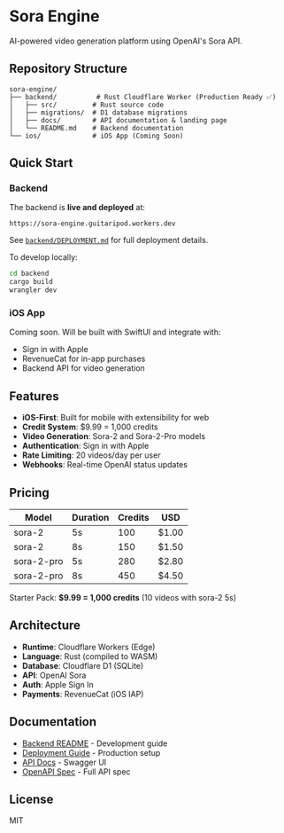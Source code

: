 # Sora Engine

AI-powered video generation platform using OpenAI's Sora API.

## Repository Structure

```
sora-engine/
├── backend/          # Rust Cloudflare Worker (Production Ready ✅)
│   ├── src/         # Rust source code
│   ├── migrations/  # D1 database migrations
│   ├── docs/        # API documentation & landing page
│   └── README.md    # Backend documentation
└── ios/             # iOS App (Coming Soon)
```

## Quick Start

### Backend

The backend is **live and deployed** at:
```
https://sora-engine.guitaripod.workers.dev
```

See [`backend/DEPLOYMENT.md`](backend/DEPLOYMENT.md) for full deployment details.

To develop locally:
```bash
cd backend
cargo build
wrangler dev
```

### iOS App

Coming soon. Will be built with SwiftUI and integrate with:
- Sign in with Apple
- RevenueCat for in-app purchases
- Backend API for video generation

## Features

- **iOS-First**: Built for mobile with extensibility for web
- **Credit System**: $9.99 = 1,000 credits
- **Video Generation**: Sora-2 and Sora-2-Pro models
- **Authentication**: Sign in with Apple
- **Rate Limiting**: 20 videos/day per user
- **Webhooks**: Real-time OpenAI status updates

## Pricing

| Model | Duration | Credits | USD |
|-------|----------|---------|-----|
| sora-2 | 5s | 100 | $1.00 |
| sora-2 | 8s | 150 | $1.50 |
| sora-2-pro | 5s | 280 | $2.80 |
| sora-2-pro | 8s | 450 | $4.50 |

Starter Pack: **$9.99 = 1,000 credits** (10 videos with sora-2 5s)

## Architecture

- **Runtime**: Cloudflare Workers (Edge)
- **Language**: Rust (compiled to WASM)
- **Database**: Cloudflare D1 (SQLite)
- **API**: OpenAI Sora
- **Auth**: Apple Sign In
- **Payments**: RevenueCat (iOS IAP)

## Documentation

- [Backend README](backend/README.md) - Development guide
- [Deployment Guide](backend/DEPLOYMENT.md) - Production setup
- [API Docs](https://sora-engine.guitaripod.workers.dev/docs) - Swagger UI
- [OpenAPI Spec](https://sora-engine.guitaripod.workers.dev/openapi.yaml) - Full API spec

## License

MIT
